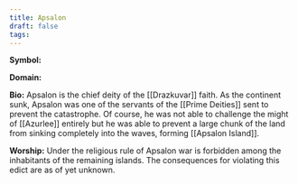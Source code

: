 ```yaml
---
title: Apsalon
draft: false
tags:
---
```

**Symbol:**

**Domain:** 

**Bio:** Apsalon is the chief deity of the [[Drazkuvar]] faith. As the continent sunk, Apsalon was one of the servants of the [[Prime Deities]] sent to prevent the catastrophe. Of course, he was not able to challenge the might of [[Azurlee]] entirely but he was able to prevent a large chunk of the land from sinking completely into the waves, forming [[Apsalon Island]]. 

**Worship:** Under the religious rule of Apsalon war is forbidden among the inhabitants of the remaining islands. The consequences for violating this edict are as of yet unknown. 